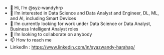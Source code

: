 - 👋 Hi, I’m @syz-wandyhrp
- 👀 I’m interested in Data Science and Data Analyst and Engineer, DL, ML, and AI, including Smart Devices
- 🌱 I’m currently looking for work under Data Science or Data Analyst, Business Intelligent Analyst roles
- 💞️ I’m looking to collaborate on anybody
- 📫 How to reach me
- LinkedIn : https://www.linkedin.com/in/syazwandy-harahap/

<!---
syz-wandyhrp/syz-wandyhrp is a ✨ special ✨ repository because its `README.md` (this file) appears on your GitHub profile.
You can click the Preview link to take a look at your changes.
--->
